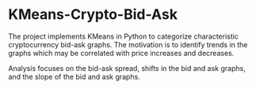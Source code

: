 # KMeans-Crypto-Bid-Ask
The project implements KMeans in Python to categorize characteristic cryptocurrency bid-ask graphs. The motivation is to identify trends in the graphs which may be correlated with price increases and decreases. 

Analysis focuses on the bid-ask spread, shifts in the bid and ask graphs, and the slope of the bid and ask graphs.

